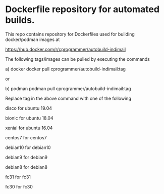 Dockerfile repository for automated builds.
==========================================

This repo contains repository for Dockerfiles used for building
docker/podman images at

https://hub.docker.com/r/cprogrammer/autobuild-indimail

The following tags/images can be pulled by executing
the commands

a) docker
   docker pull cprogrammer/autobuild-indimail:tag

or

b) podman
   podman pull cprogrammer/autobuild-indimail:tag

Replace tag in the above command with one of the following

disco    for ubuntu 19.04

bionic   for ubuntu 18.04

xenial   for ubuntu 16.04

centos7  for centos7

debian10 for debian10

debian9  for debian9

debian8  for debian8

fc31     for fc31

fc30     for fc30
